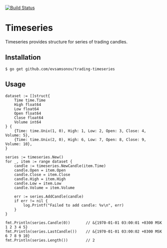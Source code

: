 [![Build Status](https://travis-ci.org/evsamsonov/trading-timeseries.svg?branch=master)](https://travis-ci.org/evsamsonov/trading-timeseries)

# Timeseries

Timeseries provides structure for series of trading candles. 

## Installation

```
$ go get github.com/evsamsonov/trading-timeseries
```

## Usage


```
dataset := []struct{
    Time time.Time
    High float64
    Low float64
    Open float64
    Close float64
    Volume int64
} {
    {Time: time.Unix(1, 0), High: 1, Low: 2, Open: 3, Close: 4, Volume: 5},
    {Time: time.Unix(2, 0), High: 6, Low: 7, Open: 8, Close: 9, Volume: 10},
}

series := timeseries.New()
for _, item := range dataset {
    candle := timeseries.NewCandle(item.Time)
    candle.Open = item.Open
    candle.Close = item.Close
    candle.High = item.High
    candle.Low = item.Low
    candle.Volume = item.Volume

    err := series.AddCandle(candle)
    if err != nil {
        log.Printf("Failed to add candle: %v\n", err)
    }
}

fmt.Println(series.Candle(0))		// &{1970-01-01 03:00:01 +0300 MSK 1 2 3 4 5}
fmt.Println(series.LastCandle())	// &{1970-01-01 03:00:02 +0300 MSK 6 7 8 9 10}
fmt.Println(series.Length())		// 2
```
